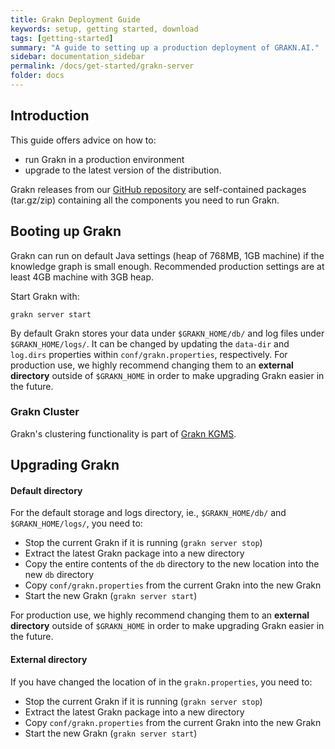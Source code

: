 ```yaml
---
title: Grakn Deployment Guide
keywords: setup, getting started, download
tags: [getting-started]
summary: "A guide to setting up a production deployment of GRAKN.AI."
sidebar: documentation_sidebar
permalink: /docs/get-started/grakn-server
folder: docs
---
```



## Introduction

This guide offers advice on how to:

* run Grakn in a production environment
* upgrade to the latest version of the distribution.


Grakn releases from our [GitHub repository](https://github.com/graknlabs/grakn) are self-contained packages (tar.gz/zip) containing all the components you need to run Grakn.

## Booting up Grakn

Grakn can run on default Java settings (heap of 768MB, 1GB machine) if the knowledge graph is small enough.
Recommended production settings are at least 4GB machine with 3GB heap.

Start Grakn with:

```
grakn server start
```

By default Grakn stores your data under `$GRAKN_HOME/db/` and log files under `$GRAKN_HOME/logs/`. It can be changed by updating the `data-dir` and `log.dirs` properties within `conf/grakn.properties`, respectively.
For production use, we highly recommend changing them to an **external directory** outside of `$GRAKN_HOME` in order to make upgrading Grakn easier in the future.

### Grakn Cluster

Grakn's clustering functionality is part of [Grakn KGMS](https://grakn.ai/grakn-kgms).

## Upgrading Grakn

#### Default directory
For the default storage and logs directory, ie., `$GRAKN_HOME/db/` and `$GRAKN_HOME/logs/`, you need to:

- Stop the current Grakn if it is running (`grakn server stop`)
- Extract the latest Grakn package into a new directory
- Copy the entire contents of the `db` directory to the new location into the new `db` directory
- Copy `conf/grakn.properties` from the current Grakn into the new Grakn
- Start the new Grakn (`grakn server start`)

For production use, we highly recommend changing them to an **external directory** outside of `$GRAKN_HOME` in order to make upgrading Grakn easier in the future.

#### External directory
If you have changed the location of  in the `grakn.properties`, you need to:

- Stop the current Grakn if it is running (`grakn server stop`)
- Extract the latest Grakn package into a new directory
- Copy `conf/grakn.properties` from the current Grakn into the new Grakn
- Start the new Grakn (`grakn server start`)
